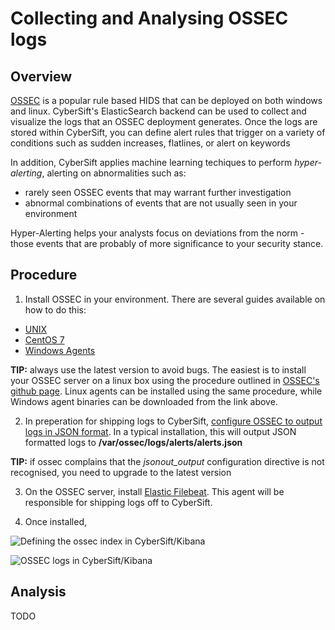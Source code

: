 # Collecting and Analysing OSSEC logs

## Overview

[OSSEC](http://ossec.github.io/) is a popular rule based HIDS that can be deployed on both windows and linux. CyberSift's ElasticSearch backend can be used to collect and visualize the logs that an OSSEC deployment generates. Once the logs are stored within CyberSift, you can define alert rules that trigger on a variety of conditions such as sudden increases, flatlines, or alert on keywords

In addition, CyberSift applies machine learning techiques to perform *hyper-alerting*, alerting on abnormalities such as:
* rarely seen OSSEC events that may warrant further investigation
* abnormal combinations of events that are not usually seen in your environment

Hyper-Alerting helps your analysts focus on deviations from the norm - those events that are probably of more significance to your security stance.

## Procedure

1. Install OSSEC in your environment.
There are several guides available on how to do this:
  * [UNIX](https://github.com/ossec/ossec-hids)
  * [CentOS 7](https://www.vultr.com/docs/how-to-install-ossec-hids-on-a-centos-7-server)
  * [Windows Agents](http://ossec.github.io/downloads.html)
  
**TIP:** always use the latest version to avoid bugs. The easiest is to install your OSSEC server on a linux box using the procedure outlined in [OSSEC's github page](https://github.com/ossec/ossec-hids). Linux agents can be installed using the same procedure, while Windows agent binaries can be downloaded from the link above.

2. In preperation for shipping logs to CyberSift, [configure OSSEC to output logs in JSON format](http://ossec-docs.readthedocs.io/en/latest/manual/output/json-alert-log-output.html#enabling-json-output). In a typical installation, this will output JSON formatted logs to **/var/ossec/logs/alerts/alerts.json**

**TIP:** if ossec complains that the *jsonout_output* configuration directive is not recognised, you need to upgrade to the latest version

3. On the OSSEC server, install [Elastic Filebeat](https://www.elastic.co/products/beats/filebeat). This agent will be responsible for shipping logs off to CyberSift. 

4. Once installed, 

![Defining the ossec index in CyberSift/Kibana](https://docs.google.com/drawings/d/1ieNOkhT6g6wFKp8A7HtsyaMnRg4z8_mEw7xEuw6DLEA/pub?w=596&h=544)

![OSSEC logs in CyberSift/Kibana](https://docs.google.com/drawings/d/13kHPKOayCxIrWfqcOYIHpUKXtleAnlntlc1xuQS6GFw/pub?w=941&h=329)


## Analysis

TODO

